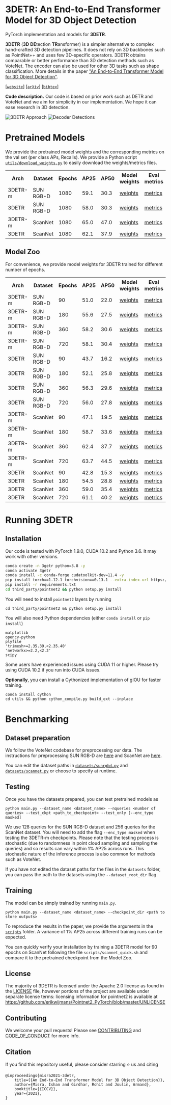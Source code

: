 # 3DETR: An End-to-End Transformer Model for 3D Object Detection

PyTorch implementation and models for **3DETR**.

**3DETR** (**3D** **DE**tection **TR**ansformer) is a simpler alternative to complex hand-crafted 3D detection pipelines.
It does not rely on 3D backbones such as PointNet++ and uses few 3D-specific operators.
3DETR obtains comparable or better performance than 3D detection methods such as VoteNet.
The encoder can also be used for other 3D tasks such as shape classification.
More details in the paper ["An End-to-End Transformer Model for 3D Object Detection"](http://arxiv.org/abs/2109.08141).

[[`website`](https://facebookresearch.github.io/3detr)] [[`arXiv`](http://arxiv.org/abs/2109.08141)] [[`bibtex`](#Citation)]

**Code description.** Our code is based on prior work such as DETR and VoteNet and we aim for simplicity in our implementation. We hope it can ease research in 3D detection.

![3DETR Approach](.github/approach.jpg)
![Decoder Detections](.github/decoder_detections.jpg)

# Pretrained Models

We provide the pretrained model weights and the corresponding metrics on the val set (per class APs, Recalls).
We provide a Python script [`utils/download_weights.py`](utils/download_weights.py) to easily download the weights/metrics files.

<table>
<tr>
<th>Arch</th>
<th>Dataset</th>
<th>Epochs</th>
<th>AP25</th>
<th>AP50</th>
<th>Model weights</th>
<th>Eval metrics</th>
</tr>
<tr>
<td>3DETR-m</td>
<td>SUN RGB-D</td>
<td>1080</td>
<td>59.1</td>
<td>30.3</td>
<td><a href="https://dl.fbaipublicfiles.com/3detr/checkpoints/sunrgbd_masked_ep1080.pth">weights</a></td>
<td><a href="https://dl.fbaipublicfiles.com/3detr/checkpoints/sunrgbd_masked_ep1080_metrics.pkl">metrics</a></td>
</tr>
<tr>
<td>3DETR</td>
<td>SUN RGB-D</td>
<td>1080</td>
<td>58.0</td>
<td>30.3</td>
<td><a href="https://dl.fbaipublicfiles.com/3detr/checkpoints/sunrgbd_ep1080.pth">weights</a></td>
<td><a href="https://dl.fbaipublicfiles.com/3detr/checkpoints/sunrgbd_ep1080_metrics.pkl">metrics</a></td>
</tr>
<tr>
<td>3DETR-m</td>
<td>ScanNet</td>
<td>1080</td>
<td>65.0</td>
<td>47.0</td>
<td><a href="https://dl.fbaipublicfiles.com/3detr/checkpoints/scannet_masked_ep1080.pth">weights</a></td>
<td><a href="https://dl.fbaipublicfiles.com/3detr/checkpoints/scannet_masked_ep1080_metrics.pkl">metrics</a></td>
</tr>
<tr>
<td>3DETR</td>
<td>ScanNet</td>
<td>1080</td>
<td>62.1</td>
<td>37.9</td>
<td><a href="https://dl.fbaipublicfiles.com/3detr/checkpoints/scannet_ep1080.pth">weights</a></td>
<td><a href="https://dl.fbaipublicfiles.com/3detr/checkpoints/scannet_ep1080_metrics.pkl">metrics</a></td>
</tr>
</table>

## Model Zoo

For convenience, we provide model weights for 3DETR trained for different number of epochs.

<table>
<tr>
<th>Arch</th>
<th>Dataset</th>
<th>Epochs</th>
<th>AP25</th>
<th>AP50</th>
<th>Model weights</th>
<th>Eval metrics</th>
</tr>
<tr>
<td>3DETR-m</td>
<td>SUN RGB-D</td>
<td>90</td>
<td>51.0</td>
<td>22.0</td>
<td><a href="https://dl.fbaipublicfiles.com/3detr/checkpoints/sunrgbd_masked_ep90.pth">weights</a></td>
<td><a href="https://dl.fbaipublicfiles.com/3detr/checkpoints/sunrgbd_masked_ep90_metrics.pkl">metrics</a></td>
</tr>
<tr>
<td>3DETR-m</td>
<td>SUN RGB-D</td>
<td>180</td>
<td>55.6</td>
<td>27.5</td>
<td><a href="https://dl.fbaipublicfiles.com/3detr/checkpoints/sunrgbd_masked_ep180.pth">weights</a></td>
<td><a href="https://dl.fbaipublicfiles.com/3detr/checkpoints/sunrgbd_masked_ep180_metrics.pkl">metrics</a></td>
</tr>
<tr>
<td>3DETR-m</td>
<td>SUN RGB-D</td>
<td>360</td>
<td>58.2</td>
<td>30.6</td>
<td><a href="https://dl.fbaipublicfiles.com/3detr/checkpoints/sunrgbd_masked_ep360.pth">weights</a></td>
<td><a href="https://dl.fbaipublicfiles.com/3detr/checkpoints/sunrgbd_masked_ep360_metrics.pkl">metrics</a></td>
</tr>
<tr>
<td>3DETR-m</td>
<td>SUN RGB-D</td>
<td>720</td>
<td>58.1</td>
<td>30.4</td>
<td><a href="https://dl.fbaipublicfiles.com/3detr/checkpoints/sunrgbd_masked_ep720.pth">weights</a></td>
<td><a href="https://dl.fbaipublicfiles.com/3detr/checkpoints/sunrgbd_masked_ep720_metrics.pkl">metrics</a></td>
</tr>
<tr>
<td>3DETR</td>
<td>SUN RGB-D</td>
<td>90</td>
<td>43.7</td>
<td>16.2</td>
<td><a href="https://dl.fbaipublicfiles.com/3detr/checkpoints/sunrgbd_ep90.pth">weights</a></td>
<td><a href="https://dl.fbaipublicfiles.com/3detr/checkpoints/sunrgbd_ep90_metrics.pkl">metrics</a></td>
</tr>
<tr>
<td>3DETR</td>
<td>SUN RGB-D</td>
<td>180</td>
<td>52.1</td>
<td>25.8</td>
<td><a href="https://dl.fbaipublicfiles.com/3detr/checkpoints/sunrgbd_ep180.pth">weights</a></td>
<td><a href="https://dl.fbaipublicfiles.com/3detr/checkpoints/sunrgbd_ep180_metrics.pkl">metrics</a></td>
</tr>
<tr>
<td>3DETR</td>
<td>SUN RGB-D</td>
<td>360</td>
<td>56.3</td>
<td>29.6</td>
<td><a href="https://dl.fbaipublicfiles.com/3detr/checkpoints/sunrgbd_ep360.pth">weights</a></td>
<td><a href="https://dl.fbaipublicfiles.com/3detr/checkpoints/sunrgbd_ep360_metrics.pkl">metrics</a></td>
</tr>
<tr>
<td>3DETR</td>
<td>SUN RGB-D</td>
<td>720</td>
<td>56.0</td>
<td>27.8</td>
<td><a href="https://dl.fbaipublicfiles.com/3detr/checkpoints/sunrgbd_ep720.pth">weights</a></td>
<td><a href="https://dl.fbaipublicfiles.com/3detr/checkpoints/sunrgbd_ep720_metrics.pkl">metrics</a></td>
</tr>
<tr>
<td>3DETR-m</td>
<td>ScanNet</td>
<td>90</td>
<td>47.1</td>
<td>19.5</td>
<td><a href="https://dl.fbaipublicfiles.com/3detr/checkpoints/scannet_masked_ep90.pth">weights</a></td>
<td><a href="https://dl.fbaipublicfiles.com/3detr/checkpoints/scannet_masked_ep90_metrics.pkl">metrics</a></td>
</tr>
<tr>
<td>3DETR-m</td>
<td>ScanNet</td>
<td>180</td>
<td>58.7</td>
<td>33.6</td>
<td><a href="https://dl.fbaipublicfiles.com/3detr/checkpoints/scannet_masked_ep180.pth">weights</a></td>
<td><a href="https://dl.fbaipublicfiles.com/3detr/checkpoints/scannet_masked_ep180_metrics.pkl">metrics</a></td>
</tr>
<tr>
<td>3DETR-m</td>
<td>ScanNet</td>
<td>360</td>
<td>62.4</td>
<td>37.7</td>
<td><a href="https://dl.fbaipublicfiles.com/3detr/checkpoints/scannet_masked_ep360.pth">weights</a></td>
<td><a href="https://dl.fbaipublicfiles.com/3detr/checkpoints/scannet_masked_ep360_metrics.pkl">metrics</a></td>
</tr>
<tr>
<td>3DETR-m</td>
<td>ScanNet</td>
<td>720</td>
<td>63.7</td>
<td>44.5</td>
<td><a href="https://dl.fbaipublicfiles.com/3detr/checkpoints/scannet_masked_ep720.pth">weights</a></td>
<td><a href="https://dl.fbaipublicfiles.com/3detr/checkpoints/scannet_masked_ep720_metrics.pkl">metrics</a></td>
</tr>
<tr>
<td>3DETR</td>
<td>ScanNet</td>
<td>90</td>
<td>42.8</td>
<td>15.3</td>
<td><a href="https://dl.fbaipublicfiles.com/3detr/checkpoints/scannet_ep90.pth">weights</a></td>
<td><a href="https://dl.fbaipublicfiles.com/3detr/checkpoints/scannet_ep90_metrics.pkl">metrics</a></td>
</tr>
<tr>
<td>3DETR</td>
<td>ScanNet</td>
<td>180</td>
<td>54.5</td>
<td>28.8</td>
<td><a href="https://dl.fbaipublicfiles.com/3detr/checkpoints/scannet_ep180.pth">weights</a></td>
<td><a href="https://dl.fbaipublicfiles.com/3detr/checkpoints/scannet_ep180_metrics.pkl">metrics</a></td>
</tr>
<tr>
<td>3DETR</td>
<td>ScanNet</td>
<td>360</td>
<td>59.0</td>
<td>35.4</td>
<td><a href="https://dl.fbaipublicfiles.com/3detr/checkpoints/scannet_ep360.pth">weights</a></td>
<td><a href="https://dl.fbaipublicfiles.com/3detr/checkpoints/scannet_ep360_metrics.pkl">metrics</a></td>
</tr>
<tr>
<td>3DETR</td>
<td>ScanNet</td>
<td>720</td>
<td>61.1</td>
<td>40.2</td>
<td><a href="https://dl.fbaipublicfiles.com/3detr/checkpoints/scannet_ep720.pth">weights</a></td>
<td><a href="https://dl.fbaipublicfiles.com/3detr/checkpoints/scannet_ep720_metrics.pkl">metrics</a></td>
</tr>
</table>


# Running 3DETR

## Installation
Our code is tested with PyTorch 1.9.0, CUDA 10.2 and Python 3.6. It may work with other versions.

```sh
conda create -n 3getr python=3.8 -y
conda activate 3getr
conda install -c conda-forge cudatoolkit-dev=11.4 -y
pip install torch==1.12.1 torchvision==0.13.1 --extra-index-url https://download.pytorch.org/whl/cu113
pip install -r requirements.txt
cd third_party/pointnet2 && python setup.py install
```

You will need to install `pointnet2` layers by running

```
cd third_party/pointnet2 && python setup.py install
```

You will also need Python dependencies (either `conda install` or `pip install`)

```
matplotlib
opencv-python
plyfile
'trimesh>=2.35.39,<2.35.40'
'networkx>=2.2,<2.3'
scipy
```


Some users have experienced issues using CUDA 11 or higher. Please try using CUDA 10.2 if you run into CUDA issues.

**Optionally**, you can install a Cythonized implementation of gIOU for faster training.
```
conda install cython
cd utils && python cython_compile.py build_ext --inplace
```


# Benchmarking

## Dataset preparation

We follow the VoteNet codebase for preprocessing our data.
The instructions for preprocessing SUN RGB-D are [here](https://github.com/facebookresearch/votenet/tree/main/sunrgbd) and ScanNet are [here](https://github.com/facebookresearch/votenet/tree/main/scannet).

You can edit the dataset paths in [`datasets/sunrgbd.py`](datasets/sunrgbd.py#L36) and [`datasets/scannet.py`](datasets/scannet.py#L23-L24) or choose to specify at runtime.

## Testing

Once you have the datasets prepared, you can test pretrained models as

```
python main.py --dataset_name <dataset_name> --nqueries <number of queries> --test_ckpt <path_to_checkpoint> --test_only [--enc_type masked]
```

We use 128 queries for the SUN RGB-D dataset and 256 queries for the ScanNet dataset.
You will need to add the flag `--enc_type masked` when testing the 3DETR-m checkpoints.
Please note that the testing process is stochastic (due to randomness in point cloud sampling and sampling the queries) and so results can vary within 1% AP25 across runs.
This stochastic nature of the inference process is also common for methods such as VoteNet.

If you have not edited the dataset paths for the files in the `datasets` folder, you can pass the path to the datasets using the `--dataset_root_dir` flag.

## Training

The model can be simply trained by running `main.py`.
```
python main.py --dataset_name <dataset_name> --checkpoint_dir <path to store outputs>
```

To reproduce the results in the paper, we provide the arguments in the [`scripts`](scripts/) folder.
A variance of 1% AP25 across different training runs can be expected.

You can quickly verify your installation by training a 3DETR model for 90 epochs on ScanNet following the file `scripts/scannet_quick.sh` and compare it to the pretrained checkpoint from the Model Zoo.


## License
The majority of 3DETR is licensed under the Apache 2.0 license as found in the [LICENSE](LICENSE) file, however portions of the project are available under separate license terms: licensing information for pointnet2 is available at https://github.com/erikwijmans/Pointnet2_PyTorch/blob/master/UNLICENSE

## Contributing
We welcome your pull requests! Please see [CONTRIBUTING](CONTRIBUTING.md) and [CODE_OF_CONDUCT](CODE_OF_CONDUCT.md) for more info.

## Citation
If you find this repository useful, please consider starring :star: us and citing

```
@inproceedings{misra2021-3detr,
    title={{An End-to-End Transformer Model for 3D Object Detection}},
    author={Misra, Ishan and Girdhar, Rohit and Joulin, Armand},
    booktitle={{ICCV}},
    year={2021},
}
```
